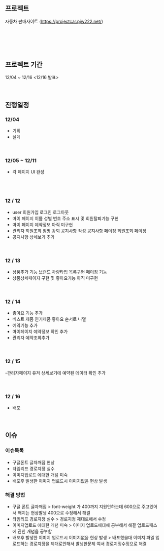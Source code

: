 # 

## 프로젝트
자동차 판매사이트 (https://projectcar.pjw222.net/)
<br><br><br>
<br><br><br>
## 프로젝트 기간
  12/04 ~ 12/16 
  <12/16 발표>
<br><br><br>
## 진행일정
### 12/04  
  - 기획
  - 설계
<br><br><br>
### 12/05 ~ 12/11
  - 각 페이지 UI 완성   
<br><br><br>
### 12 / 12
-  user 회원가입 로그인 로그아웃
-  마이 페이지 이름 성별 번호 주소 표시 및 회원탈퇴기능 구현
-  마이 페이지 예약정보 아직 미구현
-  관리자 회원조회 임명 강퇴 공지사항 작성 공지사항 페이징 회원조회 페이징
-  공지사항 상세보기 추가 
<br><br><br>
### 12 / 13
- 상품추가 기능 브랜드 차량타입 목록구현 페이징 기능
- 상품상세페이지 구현 및 좋아요기능 아직 미구현
<br><br><br>
### 12 / 14
- 좋아요 기능 추가
- 베스트 제품 인기제품 좋아요 순서로 나열
- 예약기능 추가
- 마이페이지 예약정보 확인 추가
- 관리자 예약조회추가
<br><br><br>
### 12 / 15
-관리자페이지 유저 상세보기에 예약된 데이터 확인 추가
<br><br><br>
### 12 / 16
- 배포 
<br><br><br>
## 이슈
### 이슈목록 
- 구글폰트 글자깨짐 현상
- 타임리프 경로지정 실수
- 이미지업로드 에대한 개념 미숙
- 배포후 발생한 이미지 업로드시 이미지없음 현상 발생
### 해결 방법 
- 구글 폰트 글자깨짐 > font-weight 가 400까지 지원안하는데 600으로 주고있어서 깨지는 현상발생 400으로 수정해서 해결
- 타임리프 경로지정 실수 > 경로지정 제대로해서 수정
- 이미지업로드 에대한 개념 미숙 > 이미지 업로드에대해 공부해서 해결 업로드패스에 관한 개념을 공부함
- 배포후 발생한 이미지 업로드시 이미지없음 현상 발생 > 배포했을대 이미지 파일 업로드하는 경로지정을 제대로안해서 발생한문제 여서 경로지정수정으로 해결
